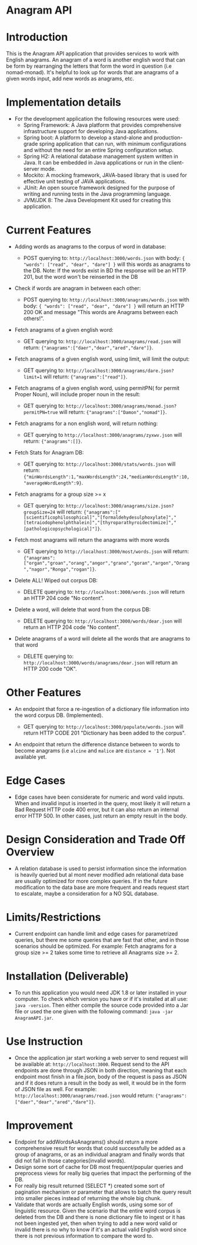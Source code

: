# Anagram API

# Introduction
 This is the Anagram API application that provides services to work with English anagrams. An anagram of a word is another english word that can be form by rearranging the letters that form the word in question (i.e nomad-monad). It's helpful to look up for words that are anagrams of a given words input, add new words as anagrams, etc.

# Implementation details
 - For the development  application the following resources were used:
	- Spring Framework: A Java platform that provides comprehensive infrastructure support for developing Java applications.
	- Spring boot: A platform to develop a stand-alone and production-grade spring application that can run, with minimum configurations and without the need for an entire Spring configuration setup.
	- Spring H2: A relational database management system written in Java. It can be embedded in Java applications or run in the client-server mode.
	- Mockito: A mocking framework, JAVA-based library that is used for effective unit testing of JAVA applications.
	- JUnit: An open source framework designed for the purpose of writing and running tests in the Java programming language.
	- JVM/JDK 8: The Java Development Kit used for creating this application.
	
# Current Features
 - Adding words as anagrams to the corpus of word in database:
	- POST querying to: `http://localhost:3000/words.json` with body: `{ "words": ["read", "dear", "dare"] }` will this words as anagrams to the DB.
	Note: If the words exist in BD the response will be an HTTP 201, but the word won't be reinserted in the DB

 - Check if words are anagram in between each other:
	- POST querying to: `http://localhost:3000/anagrams/words.json` with body: `{ "words": ["read", "dear", "dare"] }` will return an HTTP 200 OK and message "This words are Anagrams between each others!".

 - Fetch anagrams of a given english word: 
	- GET querying to: `http://localhost:3000/anagrams/read.json` will return: `{"anagrams":["daer","dear","ared","dare"]}`.
	
 - Fetch anagrams of a given english word, using limit, will limit the output:
	- GET querying to: `http://localhost:3000/anagrams/dare.json?limit=1`  will return: `{"anagrams":["read"]}`.

 - Fetch anagrams of a given english word, using permitPN( for permit Proper Noun), will include proper noun in the result:
	- GET querying to: `http://localhost:3000/anagrams/monad.json?permitPN=true` will return: `{"anagrams":["Damon","nomad"]}`.

 - Fetch anagrams for a non english word, will return nothing:
	- GET querying to `http://localhost:3000/anagrams/zyxwv.json` will return: `{"anagrams":[]}`.

 - Fetch Stats for Anagram DB:
	- GET querying to: `http://localhost:3000/stats/words.json` will return: `{"minWordsLength":1,"maxWordsLength":24,"medianWordsLength":10,"averageWordLength":9}`.

 - Fetch anagrams for a group size >= x
	- GET querying to: `http://localhost:3000/anagrams/size.json?groupSize=24` will return: `{"anagrams":["[scientificophilosophical]","[formaldehydesulphoxylate]","[tetraiodophenolphthalein]","[thyroparathyroidectomize]","[pathologicopsychological]"]}`.

 - Fetch most anagrams will return the anagrams with more words
	- GET querying to `http://localhost:3000/most/words.json` will return: `{"anagrams":["organ","groan","orang","angor","grano","goran","argon","Orang","nagor","Ronga","rogan"]}`.
	
 - Delete ALL! Wiped out corpus DB:
	- DELETE querying to: `http://localhost:3000/words.json` will return an HTTP 204 code "No content".
	
 - Delete a word, will delete that word from the corpus DB:
	- DELETE querying to: `http://localhost:3000/words/dear.json` will return an HTTP 204 code "No content".

 - Delete anagrams of a word will delete all the words that are anagrams to that word
	- DELETE querying to: `http://localhost:3000/words/anagrams/dear.json` will return an HTTP 200 code "OK".

# Other Features
 - An endpoint that force a re-ingestion of a dictionary file information into the word corpus DB. (Implemented).
	- GET querying to: `http://localhost:3000/populate/words.json` will return HTTP CODE 201 "Dictionary has been added to the corpus".
	
 - An endpoint that return the difference distance between to words to become anagrams (i.e `alcine` and `malice` are `distance = '1'`). Not available yet.

# Edge Cases
 - Edge cases have been considerate for numeric and word valid inputs. When and invalid input is inserted in the query, most likely it will return a Bad Request HTTP code 400 error, but it can also return an internal error HTTP 500. In other cases, just return an empty result in the body.

# Design Consideration and Trade Off Overview
- A relation database is used to persist information since the information is heavily queried but al mont never modified adn relational data base are usually optimized for more complex queries. If in the future modification to the data base are more frequent and reads request start to escalate, maybe a consideration for a NO SQL database.

# Limits/Restrictions
- Current endpoint can handle limit and edge cases for parametrized queries, but there me some queries that are fast that other, and in those scenarios should be optimized. For example: Fetch anagrams for a group size >= 2 takes some time to retrieve all Anagrams size >= 2.

# Installation (Deliverable)
 -  To run this application you would need JDK 1.8 or later installed in your computer. To check which version you have or if it's installed at all use: `java -version`.
  Then either compile the source code provided into a Jar file or used the one given with the following command: `java -jar AnagramAPI.jar`.

# Use Instruction
 - Once the application jar start working a web server to send request will be available at:  `http://localhost:3000`. Request send to the API endpoints are done through JSON in both direction, meaning that each endpoint most finish in a file.json, body of the request is pass as JSON and if it does return a result in the body as well, it would be in the form of JSON file as well. For example: 
 `http://localhost:3000/anagrams/read.json` would return: `{"anagrams":["daer","dear","ared","dare"]}`.

# Improvement
 - Endpoint for addWordsAsAnagrams() should return a more comprehensive result for words that could successfully be added as a group of anagrams, or as an individual anagram and  finally words that did not fall in those categories(invalid words).
 - Design some sort of cache for DB most frequent/popular queries and preprocess views for really big queries that impact the performing of the DB.
 - For really big result returned (SELECT *) created some sort of pagination mechanism or parameter that allows to batch the query result into smaller pieces instead of returning the whole big chunk.
 - Validate that words are actually English words, using some sor of linguistic resource. Given the scenario that the entire word corpus is deleted from the DB and there is none dictionary file to ingest or it has not been ingested yet, then when trying to add a new word valid or invalid there is no why to know if it's an actual valid English word since there is not previous information to compare the word to.

